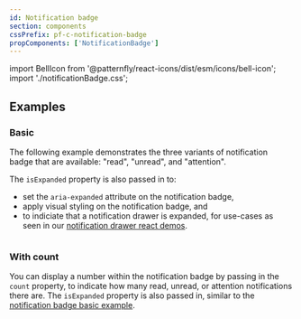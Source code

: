 ```yaml
---
id: Notification badge
section: components
cssPrefix: pf-c-notification-badge
propComponents: ['NotificationBadge']
---
```


import BellIcon from '@patternfly/react-icons/dist/esm/icons/bell-icon';
import './notificationBadge.css';

## Examples

### Basic

The following example demonstrates the three variants of notification badge that are available: "read", "unread", and "attention".

The `isExpanded` property is also passed in to:

- set the `aria-expanded` attribute on the notification badge,
- apply visual styling on the notification badge, and
- to indiciate that a notification drawer is expanded, for use-cases as seen in our [notification drawer react demos](/components/notification-drawer/react-demos).

```ts file='./NotificationBadgeBasic.tsx'
```

### With count

You can display a number within the notification badge by passing in the `count` property, to indicate how many read, unread, or attention notifications there are. The `isExpanded` property is also passed in, similar to the [notification badge basic example](/components/notification-badge#basic).

```ts file='./NotificationBadgeWithCount.tsx'
```
